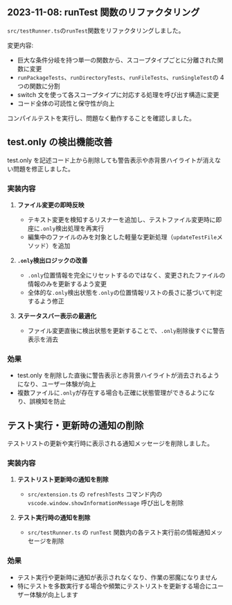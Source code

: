 ## 2023-11-08: runTest 関数のリファクタリング

`src/testRunner.ts`の`runTest`関数をリファクタリングしました。

変更内容:

- 巨大な条件分岐を持つ単一の関数から、スコープタイプごとに分離された関数に変更
- `runPackageTests`、`runDirectoryTests`、`runFileTests`、`runSingleTest`の 4 つの関数に分割
- switch 文を使って各スコープタイプに対応する処理を呼び出す構造に変更
- コード全体の可読性と保守性が向上

コンパイルテストを実行し、問題なく動作することを確認しました。

## test.only の検出機能改善

test.only を記述コード上から削除しても警告表示や赤背景ハイライトが消えない問題を修正しました。

### 実装内容

1. **ファイル変更の即時反映**

   - テキスト変更を検知するリスナーを追加し、テストファイル変更時に即座に`.only`検出処理を再実行
   - 編集中のファイルのみを対象とした軽量な更新処理（`updateTestFile`メソッド）を追加

2. **`.only`検出ロジックの改善**

   - `.only`位置情報を完全にリセットするのではなく、変更されたファイルの情報のみを更新するよう変更
   - 全体的な`.only`検出状態を`.only`の位置情報リストの長さに基づいて判定するよう修正

3. **ステータスバー表示の最適化**
   - ファイル変更直後に検出状態を更新することで、`.only`削除後すぐに警告表示を消去

### 効果

- test.only を削除した直後に警告表示と赤背景ハイライトが消去されるようになり、ユーザー体験が向上
- 複数ファイルに`.only`が存在する場合も正確に状態管理ができるようになり、誤検知を防止

## テスト実行・更新時の通知の削除

テストリストの更新や実行時に表示される通知メッセージを削除しました。

### 実装内容

1. **テストリスト更新時の通知を削除**

   - `src/extension.ts` の `refreshTests` コマンド内の `vscode.window.showInformationMessage` 呼び出しを削除

2. **テスト実行時の通知を削除**
   - `src/testRunner.ts` の `runTest` 関数内の各テスト実行前の情報通知メッセージを削除

### 効果

- テスト実行や更新時に通知が表示されなくなり、作業の邪魔になりません
- 特にテストを多数実行する場合や頻繁にテストリストを更新する場合にユーザー体験が向上します
